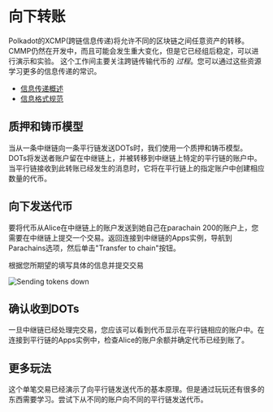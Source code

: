 # 向下转账

Polkadot的XCMP(跨链信息传递)将允许不同的区块链之间任意资产的转移。CMMP仍然在开发中，而且可能会发生重大变化，但是它已经组后稳定，可以进行演示和实验。
这个工作间主要关注跨链传输代币的 _过程_。您可以通过这些资源学习更多的信息传递的常识。


- [信息传递概述](https://github.com/paritytech/polkadot/blob/master/roadmap/implementers-guide/src/messaging.md)
- [信息格式规范](https://github.com/paritytech/xcm-format)

## 质押和铸币模型

当从一条中继链向一条平行链发送DOTs时，我们使用一个质押和铸币模型。DOTs将发送者账户留在中继链上，并被转移到中继链上特定的平行链的账户中。
当平行链接收到此转账已经发生的消息时，它将在平行链上的指定账户中创建相应数量的代币。


## 向下发送代币

要将代币从Alice在中继链上的账户发送到她自己在parachain 200的账户上，您需要在中继链上提交一个交易。返回连接到中继链的Apps实例，导航到Parachains选项，然后单击"Transfer to chain"按钮。


根据您所期望的填写具体的信息并提交交易

![Sending tokens down](../../../assets/img/downward-transfer-screenshot.png)

## 确认收到DOTs

一旦中继链已经处理完交易，您应该可以看到代币显示在平行链相应的账户中。在连接到平行链的Apps实例中，检查Alice的账户余额并确定代币已经到账了。


## 更多玩法

这个单笔交易已经演示了向平行链发送代币的基本原理。但是通过玩玩还有很多的东西需要学习。尝试下从不同的账户向不同的平行链发送代币。

